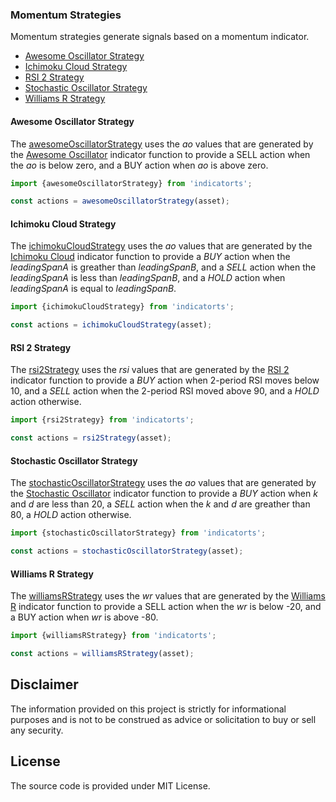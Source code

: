 ### Momentum Strategies

Momentum strategies generate signals based on a momentum indicator.

- [Awesome Oscillator Strategy](#awesome-oscillator-strategy)
- [Ichimoku Cloud Strategy](#ichimoku-cloud-strategy)
- [RSI 2 Strategy](#rsi-2-strategy)
- [Stochastic Oscillator Strategy](#stochastic-oscillator-strategy)
- [Williams R Strategy](#williams-r-strategy)

#### Awesome Oscillator Strategy

The [awesomeOscillatorStrategy](./awesomeOscillatorStrategy.ts) uses the _ao_ values that are generated by the [Awesome Oscillator](../../indicator/momentum/index.md#awesome-oscillator) indicator function to provide a SELL action when the _ao_ is below zero, and a BUY action when _ao_ is above zero.

```TypeScript
import {awesomeOscillatorStrategy} from 'indicatorts';

const actions = awesomeOscillatorStrategy(asset);
```

#### Ichimoku Cloud Strategy

The [ichimokuCloudStrategy](./ichimokuCloudStrategy.ts) uses the _ao_ values that are generated by the [Ichimoku Cloud](../../indicator/momentum/index.md#ichimoku-cloud) indicator function to provide a _BUY_ action when the _leadingSpanA_ is greather than _leadingSpanB_, and a _SELL_ action when the _leadingSpanA_ is less than _leadingSpanB_, and a _HOLD_ action when _leadingSpanA_ is equal to _leadingSpanB_.

```TypeScript
import {ichimokuCloudStrategy} from 'indicatorts';

const actions = ichimokuCloudStrategy(asset);
```

#### RSI 2 Strategy

The [rsi2Strategy](./rsi2Strategy.ts) uses the _rsi_ values that are generated by the [RSI 2](../../indicator/momentum/index.md#rsi-2) indicator function to provide a _BUY_ action when 2-period RSI moves below 10, and a _SELL_ action when the 2-period RSI moved above 90, and a _HOLD_ action otherwise.

```TypeScript
import {rsi2Strategy} from 'indicatorts';

const actions = rsi2Strategy(asset);
```

#### Stochastic Oscillator Strategy

The [stochasticOscillatorStrategy](./ichimokuCloudStrategy.ts) uses the _ao_ values that are generated by the [Stochastic Oscillator](../../indicator/momentum/index.md#stochastic-oscillator) indicator function to provide a _BUY_ action when _k_ and _d_ are less than 20, a _SELL_ action when the _k_ and _d_ are greather than 80, a _HOLD_ action otherwise.

```TypeScript
import {stochasticOscillatorStrategy} from 'indicatorts';

const actions = stochasticOscillatorStrategy(asset);
```

#### Williams R Strategy

The [williamsRStrategy](./williamsRStrategy.ts) uses the _wr_ values that are generated by the [Williams R](../../indicator/momentum/index.md#williams-r) indicator function to provide a SELL action when the _wr_ is below -20, and a BUY action when _wr_ is above -80.

```TypeScript
import {williamsRStrategy} from 'indicatorts';

const actions = williamsRStrategy(asset);
```

## Disclaimer

The information provided on this project is strictly for informational purposes and is not to be construed as advice or solicitation to buy or sell any security.

## License

The source code is provided under MIT License.
